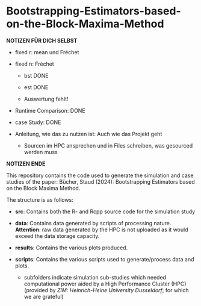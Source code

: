 # Bootstrapping-Estimators-based-on-the-Block-Maxima-Method

**NOTIZEN FÜR DICH SELBST**

-   fixed r: mean und Fréchet

-   fixed n: Fréchet

    -   bst DONE

    -   est DONE

    -   Auswertung fehlt!

-   Runtime Comparison: DONE

-   case Study: DONE

-   Anleitung, wie das zu nutzen ist: Auch wie das Projekt geht

    -   Sourcen im HPC ansprechen und in Files schreiben, was gesourced werden muss

**NOTIZEN ENDE**

This repository contains the code used to generate the simulation and case studies of the paper: Bücher, Staud (2024): Bootstrapping Estimators based on the Block Maxima Method.

The structure is as follows:

-   **src**: Contains both the R- and Rcpp source code for the simulation study

-   **data**: Contains data generated by scripts of processing nature. **Attention**: raw data generated by the HPC is not uploaded as it would exceed the data storage capacity.

-   **results**: Contains the various plots produced.

-   **scripts**: Contains the various scripts used to generate/process data and plots.

    -   subfolders indicate simulation sub-studies which needed computational power aided by a High Performance Cluster (HPC) (provided by *ZIM: Heinrich-Heine University Dusseldorf*; for which we are grateful)
